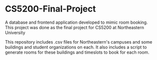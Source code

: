 # CS5200-Final-Project
A database and frontend application developed to mimic room booking. This project was done as the final project for CS5200 at Northeastern University

This repository includes .csv files for Northeastern's campuses and some buildings and student organizations on each.
It also includes a script to generate rooms for these buildings and timeslots to book for each room.
